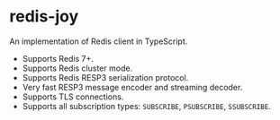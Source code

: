 # redis-joy

An implementation of Redis client in TypeScript.

- Supports Redis 7+.
- Supports Redis cluster mode.
- Supports Redis RESP3 serialization protocol.
- Very fast RESP3 message encoder and streaming decoder.
- Supports TLS connections.
- Supports all subscription types: `SUBSCRIBE`, `PSUBSCRIBE`, `SSUBSCRIBE`.
